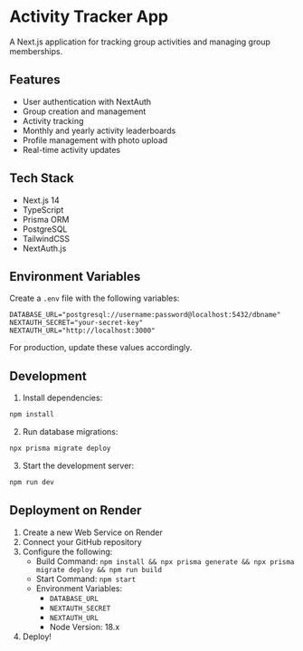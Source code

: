 # Activity Tracker App

A Next.js application for tracking group activities and managing group memberships.

## Features

- User authentication with NextAuth
- Group creation and management
- Activity tracking
- Monthly and yearly activity leaderboards
- Profile management with photo upload
- Real-time activity updates

## Tech Stack

- Next.js 14
- TypeScript
- Prisma ORM
- PostgreSQL
- TailwindCSS
- NextAuth.js

## Environment Variables

Create a `.env` file with the following variables:

```env
DATABASE_URL="postgresql://username:password@localhost:5432/dbname"
NEXTAUTH_SECRET="your-secret-key"
NEXTAUTH_URL="http://localhost:3000"
```

For production, update these values accordingly.

## Development

1. Install dependencies:
```bash
npm install
```

2. Run database migrations:
```bash
npx prisma migrate deploy
```

3. Start the development server:
```bash
npm run dev
```

## Deployment on Render

1. Create a new Web Service on Render
2. Connect your GitHub repository
3. Configure the following:
   - Build Command: `npm install && npx prisma generate && npx prisma migrate deploy && npm run build`
   - Start Command: `npm start`
   - Environment Variables:
     - `DATABASE_URL`
     - `NEXTAUTH_SECRET`
     - `NEXTAUTH_URL`
     - Node Version: 18.x
4. Deploy! 